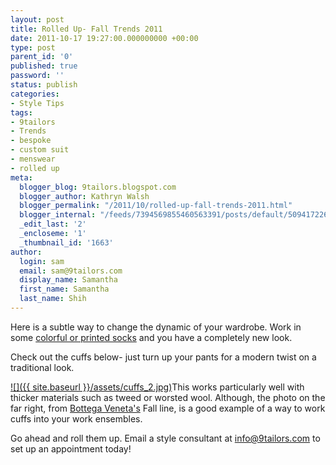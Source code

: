 ```yaml
---
layout: post
title: Rolled Up- Fall Trends 2011
date: 2011-10-17 19:27:00.000000000 +00:00
type: post
parent_id: '0'
published: true
password: ''
status: publish
categories:
- Style Tips
tags:
- 9tailors
- Trends
- bespoke
- custom suit
- menswear
- rolled up
meta:
  blogger_blog: 9tailors.blogspot.com
  blogger_author: Kathryn Walsh
  blogger_permalink: "/2011/10/rolled-up-fall-trends-2011.html"
  blogger_internal: "/feeds/7394569855460563391/posts/default/5094172266123063381"
  _edit_last: '2'
  _encloseme: '1'
  _thumbnail_id: '1663'
author:
  login: sam
  email: sam@9tailors.com
  display_name: Samantha
  first_name: Samantha
  last_name: Shih
---
```

Here is a subtle way to change the dynamic of your wardrobe. Work in some [colorful or printed socks](http://9tailors.blogspot.com/2011/03/how-to-rock-your-socks.html) and you have a completely new look.

Check out the cuffs below- just turn up your pants for a modern twist on a traditional look.

[![]({{ site.baseurl }}/assets/cuffs_2.jpg)](http://4.bp.blogspot.com/-keTI2LDXdpI/Tpr9Xr01fDI/AAAAAAAAA3A/2Wg_k5Vb9w8/s1600/cuffs_2.jpg)This works particularly well with thicker materials such as tweed or worsted wool. Although, the photo on the far right, from [Bottega Veneta's](http://www.bottegaveneta.com/default/) Fall line, is a good example of a way to work cuffs into your work ensembles.

Go ahead and roll them up. Email a style consultant at [info@9tailors.com](http://www.blogger.com/info@9tailors.com) to set up an appointment today!